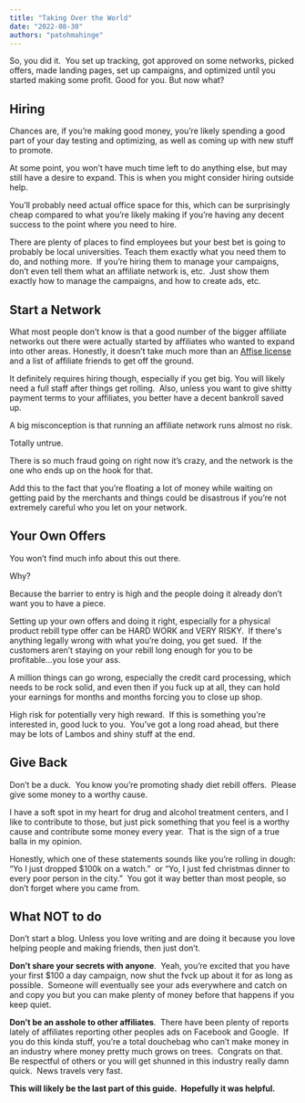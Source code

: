 ```yaml
---
title: "Taking Over the World"
date: "2022-08-30"
authors: "patohmahinge"
---
```


So, you did it.  You set up tracking, got approved on some networks, picked offers, made landing pages, set up campaigns, and optimized until you started making some profit. Good for you. But now what?

## Hiring

Chances are, if you’re making good money, you’re likely spending a good part of your day testing and optimizing, as well as coming up with new stuff to promote.

At some point, you won’t have much time left to do anything else, but may still have a desire to expand. This is when you might consider hiring outside help.

You’ll probably need actual office space for this, which can be surprisingly cheap compared to what you’re likely making if you’re having any decent success to the point where you need to hire.

There are plenty of places to find employees but your best bet is going to probably be local universities. Teach them exactly what you need them to do, and nothing more.  If you’re hiring them to manage your campaigns, don’t even tell them what an affiliate network is, etc.  Just show them exactly how to manage the campaigns, and how to create ads, etc.

## **Start a** Network

What most people don’t know is that a good number of the bigger affiliate networks out there were actually started by affiliates who wanted to expand into other areas. Honestly, it doesn’t take much more than an [Affise license](https://affise.com/performance/) and a list of affiliate friends to get off the ground.

It definitely requires hiring though, especially if you get big. You will likely need a full staff after things get rolling.  Also, unless you want to give shitty payment terms to your affiliates, you better have a decent bankroll saved up.

A big misconception is that running an affiliate network runs almost no risk.

Totally untrue.

There is so much fraud going on right now it’s crazy, and the network is the one who ends up on the hook for that.

Add this to the fact that you’re floating a lot of money while waiting on getting paid by the merchants and things could be disastrous if you’re not extremely careful who you let on your network.

## **Your Own** Offers

You won’t find much info about this out there.

Why?

Because the barrier to entry is high and the people doing it already don’t want you to have a piece.

Setting up your own offers and doing it right, especially for a physical product rebill type offer can be HARD WORK and VERY RISKY.  If there's anything legally wrong with what you’re doing, you get sued.  If the customers aren’t staying on your rebill long enough for you to be profitable...you lose your ass.

A million things can go wrong, especially the credit card processing, which needs to be rock solid, and even then if you fuck up at all, they can hold your earnings for months and months forcing you to close up shop.

High risk for potentially very high reward.  If this is something you’re interested in, good luck to you.  You’ve got a long road ahead, but there may be lots of Lambos and shiny stuff at the end.

## **Give** Back

Don’t be a duck.  You know you’re promoting shady diet rebill offers.  Please give some money to a worthy cause.

I have a soft spot in my heart for drug and alcohol treatment centers, and I like to contribute to those, but just pick something that you feel is a worthy cause and contribute some money every year.  That is the sign of a true balla in my opinion.

Honestly, which one of these statements sounds like you’re rolling in dough: “Yo I just dropped $100k on a watch.”  or “Yo, I just fed christmas dinner to every poor person in the city.”  You got it way better than most people, so don’t forget where you came from.

## **What NOT** to **do**

Don’t start a blog. Unless you love writing and are doing it because you love helping people and making friends, then just don’t.

**Don’t share your secrets with anyone**.  Yeah, you’re excited that you have your first $100 a day campaign, now shut the fvck up about it for as long as possible.  Someone will eventually see your ads everywhere and catch on and copy you but you can make plenty of money before that happens if you keep quiet.

**Don’t be an asshole to other affiliates**.  There have been plenty of reports lately of affiliates reporting other peoples ads on Facebook and Google.  If you do this kinda stuff, you’re a total douchebag who can’t make money in an industry where money pretty much grows on trees.  Congrats on that.  Be respectful of others or you will get shunned in this industry really damn quick.  News travels very fast.

**This will likely be the last part of this guide.  Hopefully it was helpful.**
